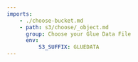 ```yaml
---
imports:
    - ./choose-bucket.md
    - path: s3/choose/_object.md
      group: Choose your Glue Data File
      env:
          S3_SUFFIX: GLUEDATA
---
```


